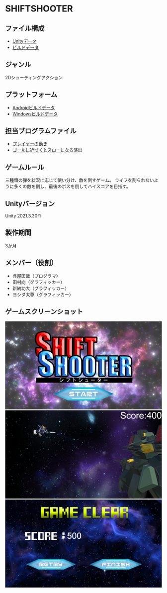 # SHIFTSHOOTER

## ファイル構成  
* [Unityデータ](https://github.com/c23008/SHIFTSHOOTER/tree/master/SHIFTSHOOTERbeta_Data)  
* [ビルドデータ](https://drive.google.com/drive/u/0/folders/1-t1VJWdACqt7LBpYwzlm5aj_wQWZXb9b)  

## ジャンル  
2Dシューティングアクション

## プラットフォーム  
* [Androidビルドデータ](https://drive.google.com/drive/u/0/folders/1Y21B8wULqMPryC4M7ckb3Ok8eJARKlL-)  
* [Windowsビルドデータ](https://drive.google.com/drive/u/0/folders/1t6oaL01yR57aoPzi14GXK-9HnIcslxKv)  

## 担当ブログラムファイル  
* [プレイヤーの動き](https://github.com/c23008/POPTHROW/blob/master/ProjectData/POPTHROW/Assets/ScriptsFolder/PlayerControll.cs)  
* [ゴールに近づくとスローになる演出](https://github.com/c23008/POPTHROW/blob/master/ProjectData/POPTHROW/Assets/ScriptsFolder/SlowSC.cs)  

## ゲームルール  
三種類の弾を状況に応じて使い分け、敵を倒すゲーム。
ライフを削られないように多くの敵を倒し、最後のボスを倒してハイスコアを目指す。

## Unityバージョン  
Unity 2021.3.30f1  

## 製作期間  
3か月

## メンバー（役割）  
* 呉屋匡哉（プログラマ）  
* 田村向（グラフィッカー）
* 新納功大（グラフィッカー）
* ヨシダ太尊（グラフィッカー）  

## ゲームスクリーンショット  
![タイトル画面](./ScreenShot/Title.png)  
![プレイ画面](./ScreenShot/Stage1.png)  
![リザルト画面](./ScreenShot/Result.png)  



